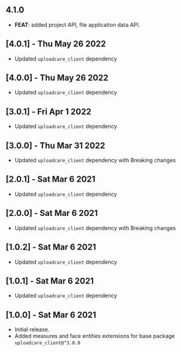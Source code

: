 ## 4.1.0

 - **FEAT**: added project API, file application data API.

## [4.0.1] - Thu May 26 2022

- Updated `uploadcare_client` dependency

## [4.0.0] - Thu May 26 2022

- Updated `uploadcare_client` dependency

## [3.0.1] - Fri Apr 1 2022

- Updated `uploadcare_client` dependency

## [3.0.0] - Thu Mar 31 2022

- Updated `uploadcare_client` dependency with Breaking changes

## [2.0.1] - Sat Mar 6 2021

- Updated `uploadcare_client` dependency

## [2.0.0] - Sat Mar 6 2021

- Updated `uploadcare_client` dependency with Breaking changes

## [1.0.2] - Sat Mar 6 2021

- Updated `uploadcare_client` dependency

## [1.0.1] - Sat Mar 6 2021

- Updated `uploadcare_client` dependency

## [1.0.0] - Sat Mar 6 2021

- Initial release.
- Added measures and face entities extensions for base package `uploadcare_client@^3.0.0`
